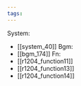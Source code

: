 ```yaml
---
tags:
---
```

System:
- [[system_40]]
Bgm:
- [[bgm_174]]
Fn:
- [[r1204_function11]]
- [[r1204_function13]]
- [[r1204_function14]]

